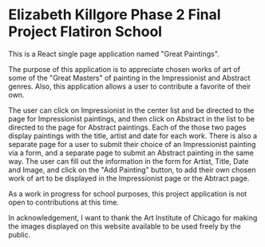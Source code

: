 # Elizabeth Killgore Phase 2 Final Project Flatiron School 
This is a React single page application named "Great Paintings".

The purpose of this application is to appreciate chosen works of art of some of the "Great Masters" of painting in the Impressionist and Abstract genres.  Also, this application allows a user to contribute a favorite of their own.  

The user can click on Impressionist in the center list and be directed to the page for Impressionist paintings, and then click on Abstract in the list to be directed to the page for Abstract paintings.  Each of the those two pages display paintings with the title, artist and date for each work.  There is also a separate page for a user to submit their choice of an Impressionist painting via a form, and a separate page to submit an Abstract painting in the same way.  The user can fill out the information in the form for Artist, Title, Date and Image, and click on the "Add Painting" button, to add their own chosen work of art to be displayed in the Impressionist page or the Abtract page.

As a work in progress for school purposes, this project application is not open to contributions at this time.

In acknowledgement, I want to thank the Art Institute of Chicago for making the images displayed on this website available to be used freely by the public. 